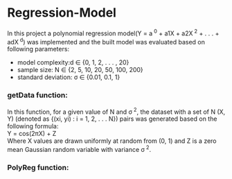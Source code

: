 # Regression-Model
In this project a polynomial regression model(Y = a<sup> 0</sup> + a1X + a2X<sup> 2</sup> + . . . + adX<sup> d</sup>) was implemented and the built model was evaluated based on following parameters: <br />
* model complexity:d ∈ {0, 1, 2, . . . , 20} 
* sample size: N ∈ {2, 5, 10, 20, 50, 100, 200}
* standard deviation: σ ∈ {0.01, 0.1, 1}
          

                  
          

### getData function:
In this function, for a given value of N and σ<sup> 2</sup>, the dataset with a set of N (X, Y) (denoted as {(xi, yi) : i = 1, 2, . . . N}) pairs was generated based on the following formula: <br />
Y = cos(2πX) + Z <br />
Where X values are drawn uniformly at random from (0, 1) and Z is a zero mean Gaussian random variable with variance σ<sup> 2</sup>. <br />

### PolyReg function:



